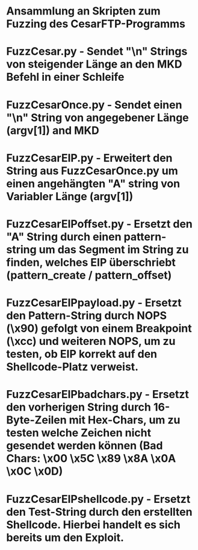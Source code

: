 # Ansammlung an Skripten zum Fuzzing des CesarFTP-Programms
# 
# FuzzCesar.py              - Sendet "\n" Strings von steigender Länge an den MKD Befehl in einer Schleife
# FuzzCesarOnce.py          - Sendet einen "\n" String von angegebener Länge (argv[1]) and MKD
# FuzzCesarEIP.py           - Erweitert den String aus FuzzCesarOnce.py um einen angehängten "A" string von Variabler Länge (argv[1])
# FuzzCesarEIPoffset.py     - Ersetzt den "A" String durch einen pattern-string um das Segment im String zu finden, welches EIP überschriebt (pattern_create / pattern_offset)
# FuzzCesarEIPpayload.py    - Ersetzt den Pattern-String durch NOPS (\x90) gefolgt von einem Breakpoint (\xcc) und weiteren NOPS, um zu testen, ob EIP korrekt auf den Shellcode-Platz verweist.
# FuzzCesarEIPbadchars.py   - Ersetzt den vorherigen String durch 16-Byte-Zeilen mit Hex-Chars, um zu testen welche Zeichen nicht gesendet werden können (Bad Chars: \x00 \x5C \x89 \x8A \x0A \x0C \x0D)
# FuzzCesarEIPshellcode.py  - Ersetzt den Test-String durch den erstellten Shellcode. Hierbei handelt es sich bereits um den Exploit.

